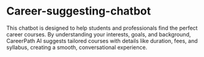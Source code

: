 # Career-suggesting-chatbot
This chatbot is designed to help students and professionals find the perfect career courses. By understanding your interests, goals, and background, CareerPath AI suggests tailored courses with details like duration, fees, and syllabus, creating a smooth, conversational experience. 
